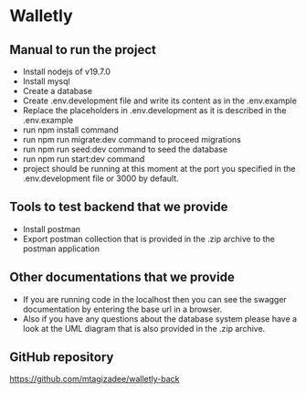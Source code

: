 # Walletly

## Manual to run the project
- Install nodejs of v19.7.0 
- Install mysql
- Create a database
- Create .env.development file and write its content as in the .env.example
- Replace the placeholders in .env.development as it is described in the .env.example
- run npm install command
- run npm run migrate:dev command to proceed migrations
- run npm run seed:dev command to seed the database 
- run npm run start:dev command
- project should be running at this moment at the port you specified in the .env.development file or 3000 by default.

## Tools to test backend that we provide
- Install postman
- Export postman collection that is provided in the .zip archive to the postman application

## Other documentations that we provide
- If you are running code in the localhost then you can see the swagger documentation by entering the base url in a browser.
- Also if you have any questions about the database system please have a look at the UML diagram that is also provided in the .zip archive.

## GitHub repository
https://github.com/mtagizadee/walletly-back